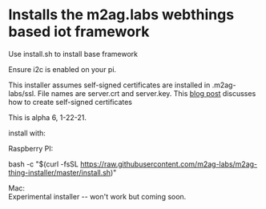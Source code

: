 # Installs the m2ag.labs webthings based iot framework

Use install.sh to install base framework

Ensure i2c is enabled on your pi.

This installer assumes self-signed certificates are installed in .m2ag-labs/ssl. File names are server.crt and server.key.
This [blog post](https://m2aglabs.com/2020/03/13/securing-local-iot-devices/) discusses how to create self-signed certificates

This is alpha 6, 1-22-21.

install with:

Raspberry PI:

bash -c "$(curl -fsSL https://raw.githubusercontent.com/m2ag-labs/m2ag-thing-installer/master/install.sh)"

Mac:  
Experimental installer -- won't work but coming soon.

